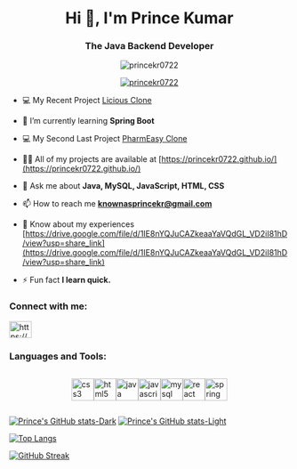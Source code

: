 <h1 align="center">Hi 👋, I'm Prince Kumar</h1>
<h3 align="center">The Java Backend Developer</h3>

<p align="center"> <img src="https://komarev.com/ghpvc/?username=princekr0722&label=Profile%20views&color=0e75b6&style=flat" alt="princekr0722" /> </p>

<p align="center"> <a href="https://github.com/ryo-ma/github-profile-trophy"><img src="https://github-profile-trophy.vercel.app/?username=princekr0722" alt="princekr0722" /></a> </p>

- 💻 My Recent Project [Licious Clone](https://candid-sorbet-838343.netlify.app/)

- 🌱 I’m currently learning **Spring Boot**

- 💻 My Second Last Project [PharmEasy Clone](https://steady-jalebi-560beb.netlify.app/)

- 👨‍💻 All of my projects are available at [https://princekr0722.github.io/](https://princekr0722.github.io/)

- 💬 Ask me about **Java, MySQL, JavaScript, HTML, CSS**

- 📫 How to reach me **knownasprincekr@gmail.com**

- 📄 Know about my experiences [https://drive.google.com/file/d/1IE8nYQJuCAZkeaaYaVQdGL_VD2iI81hD/view?usp=share_link](https://drive.google.com/file/d/1IE8nYQJuCAZkeaaYaVQdGL_VD2iI81hD/view?usp=share_link)

- ⚡ Fun fact **I learn quick.**

<h3 align="left">Connect with me:</h3>
<p align="left">
<a href="https://linkedin.com/in/https://www.linkedin.com/in/prince-kumar-7b9194247/" target="blank"><img align="center" src="https://raw.githubusercontent.com/rahuldkjain/github-profile-readme-generator/master/src/images/icons/Social/linked-in-alt.svg" alt="https://www.linkedin.com/in/prince-kumar-7b9194247/" height="30" width="40" /></a>
</p>

<h3 align="left">Languages and Tools:</h3>

<div style="display: flex; flex-direction: row; justify-content: center; align-items: center; flex-wrap: wrap;">

<a href="https://www.w3schools.com/css/" target="_blank" rel="noreferrer"> <img src="https://princekr0722.github.io/css-3.png" alt="css3" width="40" height="40"/> </a> 

<a href="https://www.w3.org/html/" target="_blank" rel="noreferrer"> <img src="https://princekr0722.github.io/html-5.png" alt="html5" width="40" height="40"/> </a> 

<a href="https://www.java.com" target="_blank" rel="noreferrer"> <img src="https://princekr0722.github.io/java.png" alt="java" width="40" height="40"/> </a> 

<a href="https://developer.mozilla.org/en-US/docs/Web/JavaScript" target="_blank" rel="noreferrer"> <img src="https://princekr0722.github.io/js.png" alt="javascript" width="40" height="40"/> </a> 

<a href="https://www.mysql.com/" target="_blank" rel="noreferrer"> <img src="https://princekr0722.github.io/mysql.png" alt="mysql" width="40" height="40"/> </a> 

<a href="https://reactjs.org/" target="_blank" rel="noreferrer"> <img src="https://princekr0722.github.io/react.png" alt="react" width="40" height="40"/> </a> 

<a href="https://spring.io/" target="_blank" rel="noreferrer"> <img src="https://princekr0722.github.io/spring-icon.png" alt="spring" width="40" height="40"/> </a> 

</div>

[![Prince's GitHub stats-Dark](https://github-readme-stats.vercel.app/api?username=princekr0722&show_icons=true&theme=dark#gh-dark-mode-only)](https://github.com/anuraghazra/github-readme-stats#gh-dark-mode-only)
[![Prince's GitHub stats-Light](https://github-readme-stats.vercel.app/api?username=princekr0722&show_icons=true&theme=default#gh-light-mode-only)](https://github.com/anuraghazra/github-readme-stats#gh-light-mode-only)

[![Top Langs](https://github-readme-stats.vercel.app/api/top-langs/?username=princekr0722)](https://github.com/princekr0722/github-readme-stats)

[![GitHub Streak](https://github-readme-streak-stats.herokuapp.com?user=princekr0722)](https://git.io/streak-stats)


